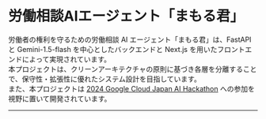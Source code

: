 # 労働相談AIエージェント「まもる君」

労働者の権利を守るための労働相談 AI エージェント「まもる君」は、FastAPI と Gemini-1.5-flash を中心としたバックエンドと Next.js を用いたフロントエンドによって実現されています。  
本プロジェクトは、クリーンアーキテクチャの原則に基づき各層を分離することで、保守性・拡張性に優れたシステム設計を目指しています。  
また、本プロジェクトは [2024 Google Cloud Japan AI Hackathon](https://zenn.dev/hackathons/2024-google-cloud-japan-ai-hackathon) への参加を視野に置いて開発されています。

---

